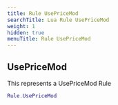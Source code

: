 ```yaml
---
title: Rule UsePriceMod
searchTitle: Lua Rule UsePriceMod
weight: 1
hidden: true
menuTitle: Rule UsePriceMod
---
```

## UsePriceMod

This represents a UsePriceMod Rule
```lua
Rule.UsePriceMod
```